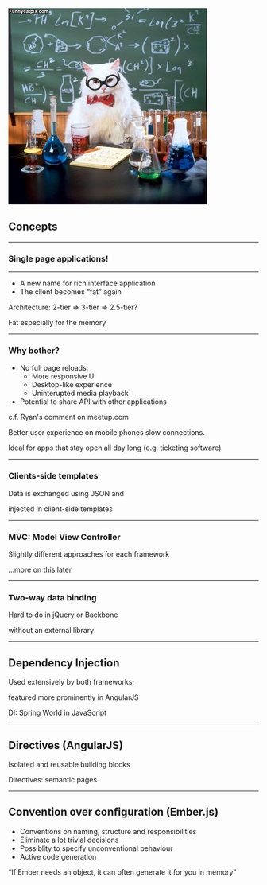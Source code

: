<img src="assets/02-concepts/Professor_Cat.jpg" />

## Concepts

---

### Single page applications!

---

- A new name for rich interface application
- The client becomes “fat” again

<aside data-markdown class="notes">
Architecture: 2-tier => 3-tier => 2.5-tier?

Fat especially for the memory
</aside>

---

### Why bother?

- No full page reloads:
  - More responsive UI
  - Desktop-like experience
  - Uninterupted media playback
- Potential to share API with other applications

<aside data-markdown class="notes">
c.f. Ryan's comment on meetup.com

Better user experience on mobile phones slow connections.

Ideal for apps that stay open all day long (e.g. ticketing software)
</aside>

---

### Clients-side templates

Data is exchanged using JSON and

injected in client-side templates

---

### MVC: Model View Controller

Slightly different approaches for each framework

…more on this later

---

### Two-way data binding

Hard to do in jQuery or Backbone

without an external library

---

## Dependency Injection

Used extensively by both frameworks;

featured more prominently in AngularJS

<aside data-markdown class="notes">
DI: Spring World in JavaScript
</aside>

---

## Directives (AngularJS)

Isolated and reusable building blocks

<aside data-markdown class="notes">
Directives: semantic pages
</aside>


---

## Convention over configuration (Ember.js)

- Conventions on naming, structure and responsibilities
- Eliminate a lot trivial decisions
- Possiblity to specify unconventional behaviour
- Active code generation

<aside data-markdown class="notes">
“If Ember needs an object, it can often generate it for you in memory”
</aside>


